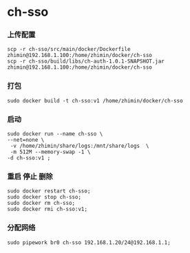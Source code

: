 # ch-sso
### 上传配置 
```
scp -r ch-sso/src/main/docker/Dockerfile zhimin@192.168.1.100:/home/zhimin/docker/ch-sso
scp -r ch-sso/build/libs/ch-auth-1.0.1-SNAPSHOT.jar zhimin@192.168.1.100:/home/zhimin/docker/ch-sso
```
### 打包
```
sudo docker build -t ch-sso:v1 /home/zhimin/docker/ch-sso
```

### 启动
```
sudo docker run --name ch-sso \
--net=none \
 -v /home/zhimin/share/logs:/mnt/share/logs  \
 -m 512M --memory-swap -1 \
-d ch-sso:v1 ;
```
### 重启 停止 删除
```
sudo docker restart ch-sso;
sudo docker stop ch-sso;
sudo docker rm ch-sso;
sudo docker rmi ch-sso:v1;
```

### 分配网络
```
sudo pipework br0 ch-sso 192.168.1.20/24@192.168.1.1;
```